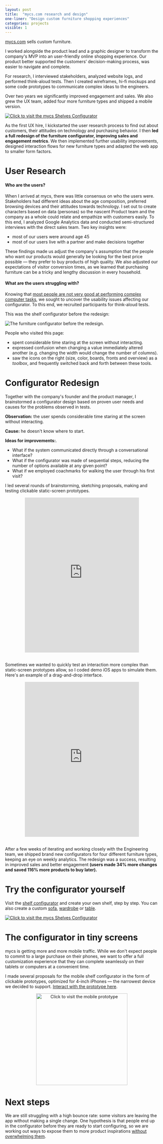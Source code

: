 ```yaml
---
layout: post
title:  "mycs.com research and design"
one-liner: "Design custom furniture shopping experiences"
categories: projects
visible: 1
---
```

[mycs.com](https://de.mycs.com/) sells custom furniture.

I worked alongside the product lead and a graphic designer to transform the company's MVP into an user-friendly online shopping experience. Our product better supported the customers’ decision-making process, was easier to navigate and complete.

For research, I interviewed stakeholders, analyzed website logs, and performed think-aloud tests. Then I created wireframes, hi-fi mockups and some code prototypes to communicate complex ideas to the engineers.

Over two years we significantly improved engagement and sales. We also grew the UX team, added four more furniture types and shipped a mobile version.

<a target="_blank" href="https://de.mycs.com/regal/FwSSDKLSv"><img alt="Click to visit the mycs Shelves Configurator" src="/img/mycs/live-configurator.jpg" onmouseover="this.src='/img/mycs/live-configurator-hover.jpg';" onmouseout="this.src='/img/mycs/live-configurator.jpg';" /></a>

As the first UX hire, I kickstarted the user research process to find out about customers, their attitudes
on technology and purchasing behavior. I then **led a full redesign of the furniture configurator, 
improving sales and engagement metrics**. We then implemented further usability improvements, 
designed interaction flows for new furniture types and adapted the web app to smaller form factors.

# User Research

#### Who are the users?

When I arrived at mycs, there was little consensus on who the users were.
Stakeholders had different ideas about the age composition, preferred browsing devices and their
attitudes towards technology. I set out to create characters based on data (personas) so the
nascent Product team and the company as a whole could relate and empathize with customers easily.
To this end, I analyzed Google Analytics data and conducted semi-structured interviews 
with the direct sales team. Two key insights were:

- most of our users were around age 45
- most of our users live with a partner and make decisions together

These findings made us adjust the company's assumption that the people who want our
products would generally be looking for the best price possible — they prefer to buy products of high quality.
We also adjusted our expectations of visitor conversion times, as we learned that purchasing furniture
can be a tricky and lengthy discussion in every household.

#### What are the users struggling with?

Knowing that [most people are not very good at performing complex computer tasks](https://www.nngroup.com/articles/computer-skill-levels/),
we sought to uncover the usability issues affecting our configurator. To this end, we recruited participants for think-aloud tests.

This was the shelf configurator before the redesign:

![The furniture configurator before the redesign.](/img/mycs/initial-configurator.jpg)

People who visited this page:
- spent considerable time staring at the screen without interacting.
- expressed confusion when changing a value immediately altered another (e.g.  changing the width would change the number of columns).
- saw the icons on the right (size, color, boards, fronts and overview) as a *toolbox*, and frequently 
switched back and forth between these tools.

# Configurator Redesign

Together with the company's founder and the product manager, I brainstormed a configurator design
based on proven user needs and causes for the problems observed in tests.

**Observation:** the user spends considerable time staring at the screen without interacting.

**Cause:** he doesn't know where to start.

**Ideas for improvements:**.

- What if the system communicated directly through a conversational interface?
- What if the configurator was made of sequential steps, reducing the number of
  options available at any given point?
- What if we employed coachmarks for walking the user through his first visit?

I led several rounds of brainstorming, sketching proposals, making and testing clickable static-screen prototypes.

<div class="padded">
<center>
<iframe src="https://player.vimeo.com/video/199078091" width="375" height="507" frameborder="0" webkitallowfullscreen mozallowfullscreen allowfullscreen></iframe>
</center>
<br/>
</div>

Sometimes we wanted to quickly test an interaction more complex than static-screen
prototypes allow, so I coded demo iOS apps to simulate them. Here's an example of a drag-and-drop interface.

<div class="padded">
<center>
<iframe src="https://player.vimeo.com/video/199077881" width="375" height="507" frameborder="0" webkitallowfullscreen mozallowfullscreen allowfullscreen></iframe>
</center>
<br/>
</div>

After a few weeks of iterating and working closely with the Engineering team, we shipped brand new
configurators for four different furniture types, keeping an eye on weekly analytics. The redesign
was a success, resulting in improved sales and better engagement **(users made 34% more changes and
saved 116% more products to buy later).**


# Try the configurator yourself
Visit the [shelf configurator](https://nl.mycs.com/shelf/FwSSDKLSv) and create your own shelf, step by step. You
can also create a custom [sofa](https://de.mycs.com/sofa-joyn/ziD6P9KQZ),
[wardrobe](https://de.mycs.com/kleiderschrank/ziFo0Cy1Z) or
[table](https://de.mycs.com/tisch/pH9dsLAfX).

<a target="_blank" href="https://nl.mycs.com/shelf/FwSSDKLSv"><img alt="Click to visit the mycs Shelves Configurator" src="/img/mycs/live-configurator.jpg" onmouseover="this.src='/img/mycs/live-configurator-hover.jpg';" onmouseout="this.src='/img/mycs/live-configurator.jpg';" /></a>

# The configurator in tiny screens
mycs is getting more and more mobile traffic. While we don't expect people to
commit to a large purchase on their phones, we want to offer a full customization experience 
that they can complete seamlessly on their tablets or computers at a convenient time.

I made several proposals for the mobile shelf configurator in the form of
clickable prototypes, optimized for 4-inch iPhones — the narrowest device we
decided to support. [Interact with the prototype here](http://invis.io/5WD8S4FEM).

<center>
<a target="_blank" href="http://invis.io/5WD8S4FEM"><img width="300px" alt="Click to visit the mobile prototype" src="/img/mycs/mobile-prototype.jpg" onmouseover="this.src='/img/mycs/mobile-prototype-hover.jpg';" onmouseout="this.src='/img/mycs/mobile-prototype.jpg';" /></a>
</center>

# Next steps

We are still struggling with a high bounce rate: some visitors are leaving the app without making a single
change. One hypothesis is that people end up in the configurator before they
are ready to start configuring, so we are working out ways to expose them to
more product inspirations [without overwhelming them](http://coglode.com/gem/choice-paradox).
